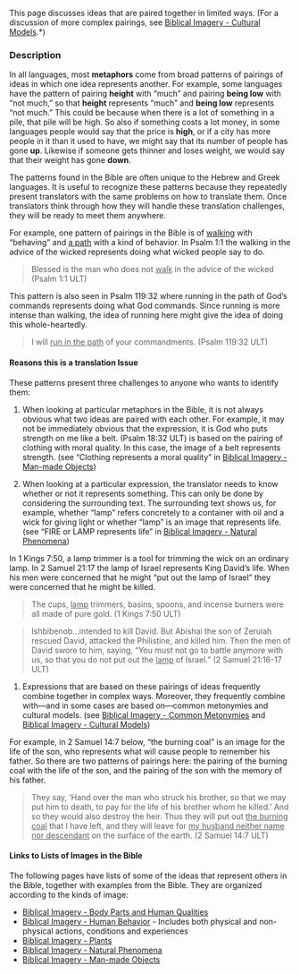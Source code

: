 

This page discusses ideas that are paired together in limited ways. (For a discussion of more complex pairings, see [Biblical Imagery - Cultural Models](../bita-part3/01.md).*)

### Description

In all languages, most **metaphors** come from broad patterns of pairings of ideas in which one idea represents another. For example, some languages have the pattern of pairing __height__ with “much” and pairing __being low__ with  “not much,” so that __height__ represents “much” and __being low__ represents “not much.” This could be because when there is a lot of something in a pile, that pile will be high. So also if something costs a lot money, in some languages people would say that the price is __high__, or if a city has more people in it than it used to have, we might say that its number of people has gone __up__. Likewise if someone gets thinner and loses weight, we would say that their weight has gone __down__.

The patterns found in the Bible are often unique to the Hebrew and Greek languages. It is useful to recognize these patterns because they repeatedly present translators with the same problems on how to translate them. Once translators think through how they will handle these translation challenges, they will be ready to meet them anywhere.

For example, one pattern of pairings in the Bible is of <u>walking</u> with “behaving” and <u>a path</u> with a kind of behavior. In Psalm 1:1 the walking in the advice of the wicked represents doing what wicked people say to do.

> Blessed is the man who does not <u>walk</u> in the advice of the wicked (Psalm 1:1 ULT)


This pattern is also seen in Psalm 119:32 where running in the path of God’s commands represents doing what God commands. Since running is more intense than walking, the idea of running here might give the idea of doing this whole-heartedly.

> I will <u>run in the path</u> of your commandments. (Psalm 119:32 ULT)


#### Reasons this is a translation Issue

These patterns present three challenges to anyone who wants to identify them:

1. When looking at particular metaphors in the Bible, it is not always obvious what two ideas are paired with each other. For example, it may not be immediately obvious that the expression, it is God who puts strength on me like a belt. (Psalm 18:32 ULT) is based on the pairing of clothing with moral quality. In this case, the image of a belt represents strength. (see “Clothing represents a moral quality” in [Biblical Imagery - Man-made Objects](../bita-manmade/01.md))

1. When looking at a particular expression, the translator needs to know whether or not it represents something. This can only be done by considering the surrounding text. The surrounding text shows us, for example, whether “lamp” refers concretely to a container with oil and a wick for giving light or whether “lamp” is an image  that represents life. (see “FIRE or LAMP represents life” in [Biblical Imagery - Natural Phenomena](../bita-phenom/01.md))

In 1 Kings 7:50, a lamp trimmer is a tool for trimming the wick on an ordinary lamp. In 2 Samuel 21:17 the lamp of Israel represents King David’s life. When his men were concerned that he might “put out the lamp of Israel” they were concerned that he might be killed.

> The cups, <u>lamp</u> trimmers, basins, spoons, and incense burners were all made of pure gold.  (1 Kings 7:50 ULT) 


> Ishbibenob…intended to kill David. But Abishai the son of Zeruiah rescued David, attacked the Philistine, and killed him. Then the men of David swore to him, saying, “You must not go to battle anymore with us, so that you do not put out the <u>lamp</u> of Israel.” (2 Samuel 21:16-17 ULT)


1. Expressions that are based on these pairings of ideas frequently combine together in complex ways. Moreover, they frequently combine with—and in some cases are based on—common metonymies and cultural models.  (see [Biblical Imagery - Common Metonymies](../bita-part2/01.md) and [Biblical Imagery - Cultural Models](../bita-part3/01.md))

For example, in 2 Samuel 14:7 below, “the burning coal” is an image for the life of the son, who represents what will cause people to remember his father. So there are two patterns of pairings here: the pairing of the burning coal with the life of the son, and the pairing of the son with the memory of his father.

> They say, ‘Hand over the man who struck his brother, so that we may put him to death, to pay for the life of his brother whom he killed.’ And so they would also destroy the heir. Thus they will put out <u>the burning coal</u> that I have left, and they will leave for <u>my husband neither name nor descendant</u> on the surface of the earth. (2 Samuel 14:7 ULT)


#### Links to Lists of Images in the Bible

The following pages have lists of some of the ideas that represent others in the Bible, together with examples from the Bible. They are organized according to the kinds of image:

* [Biblical Imagery - Body Parts and Human Qualities](../bita-hq/01.md)
* [Biblical Imagery - Human Behavior](../bita-humanbehavior/01.md) - Includes both physical and non-physical actions, conditions and experiences
* [Biblical Imagery - Plants](../bita-plants/01.md)
* [Biblical Imagery - Natural Phenomena](../bita-phenom/01.md)
* [Biblical Imagery - Man-made Objects](../bita-manmade/01.md)
